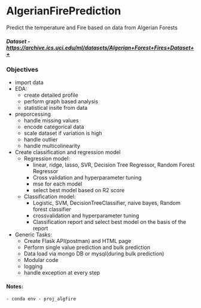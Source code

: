 # AlgerianFirePrediction

Predict the temperature and Fire based on data from Algerian Forests

##### Dataset - https://archive.ics.uci.edu/ml/datasets/Algerian+Forest+Fires+Dataset++

### Objectives

- import data
- EDA:
  - create detailed profile
  - perform graph based analysis
  - statistical insite from data
- preporcessing
  - handle missing values
  - encode categorical data
  - scale dataset if variation is high
  - handle outlier
  - handle multicolinearity
- Create classification and regression model
  - Regression model:
    - linear, ridge, lasso, SVR, Decision Tree Regressor, Random Forest Regressor
    - Cross validation and hyperparameter tuning
    - mse for each model
    - select best model based on R2 score
  - Classification model:
    - Logistic, SVM, DecisionTreeClassifier, naive bayes, Random forest classifier
    - crossvalidation and hyperparameter tuning
    - Classification report and select best model on the basis of the report
- Generic Tasks:
  - Create Flask API(postman) and HTML page
  - Perform single value prediction and bulk prediction
  - Data load via mongo DB or mysql(during bulk prediction)
  - Modular code
  - logging
  - handle exception at every step

#### Notes:

    - conda env - proj_algfire
